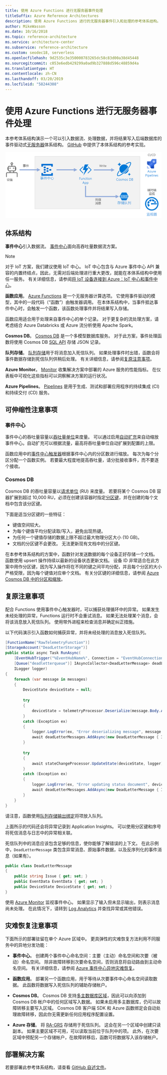 ```yaml
---
title: 使用 Azure Functions 进行无服务器事件处理
titleSuffix: Azure Reference Architectures
description: 使用 Azure Functions 进行的无服务器事件引入和处理的参考体系结构。
author: MikeWasson
ms.date: 10/16/2018
ms.topic: reference-architecture
ms.service: architecture-center
ms.subservice: reference-architecture
ms.custom: seodec18, serverless
ms.openlocfilehash: 9d2535c3e350000783265dc58c83d00a38d45448
ms.sourcegitcommit: c053e6edb429299a0ad9b327888d596c48859d4a
ms.translationtype: HT
ms.contentlocale: zh-CN
ms.lasthandoff: 03/20/2019
ms.locfileid: "58244308"
---
```

# <a name="serverless-event-processing-using-azure-functions"></a>使用 Azure Functions 进行无服务器事件处理

本参考体系结构演示一个可以引入数据流、处理数据，并将结果写入后端数据库的事件驱动式[无服务器](https://azure.microsoft.com/solutions/serverless/)体系结构。 [GitHub][github] 中提供了本体系结构的参考实现。

![使用 Azure Functions 进行的无服务器事件处理的参考体系结构](./_images/serverless-event-processing.png)

## <a name="architecture"></a>体系结构

**事件中心**引入数据流。 [事件中心][eh]面向高吞吐量数据流方案。

> [!NOTE]
> 对于 IoT 方案，我们建议使用 IoT 中心。 IoT 中心包含与 Azure 事件中心 API 兼容的内置终结点，因此，无需对后端处理进行重大更改，就能在本体系结构中使用任一服务。 有关详细信息，请参阅[将 IoT 设备连接到 Azure：IoT 中心和事件中心][iot]。

**函数应用**。 [Azure Functions][functions] 是一个无服务器计算选项。 它使用事件驱动的模型，其中的一段代码（“函数”）由触发器调用。 在本体系结构中，当事件抵达事件中心时，会触发一个函数，该函数处理事件并将结果写入存储。

函数应用适合用于处理来自事件中心的单个记录。 对于更复杂的流处理方案，请考虑结合 Azure Databricks 或 Azure 流分析使用 Apache Spark。

**Cosmos DB**。 [Cosmos DB][cosmosdb] 是一个多模型数据库服务。 对于此方案，事件处理函数将使用 Cosmos DB [SQL API][cosmosdb-sql] 存储 JSON 记录。

**队列存储**。 [队列存储][queue]用于将消息加入死信队列。 如果处理事件时出错，函数会将事件数据存储到死信队列供稍后处理。 有关详细信息，请参阅[复原注意事项](#resiliency-considerations)。

**Azure Monitor**。 [Monitor][monitor] 收集解决方案中部署的 Azure 服务的性能指标。 在仪表板中可视化这些指标可以洞察解决方案的运行状况。

**Azure Pipelines**。 [Pipelines][pipelines] 是用于生成、测试和部署应用程序的持续集成 (CI) 和持续交付 (CD) 服务。

## <a name="scalability-considerations"></a>可伸缩性注意事项

### <a name="event-hubs"></a>事件中心

事件中心的吞吐量容量以[吞吐量单位][eh-throughput]来度量。 可以通过启用[自动扩充][eh-autoscale]来自动缩放事件中心。自动扩充可以根据流量，最高将吞吐量单位自动扩展到配置的上限。

函数应用中的[事件中心触发器][eh-trigger]根据事件中心内的分区数进行缩放。 每次为每个分区分配一个函数实例。 若要最大程度地提高吞吐量，请分批接收事件，而不要逐个接收。

### <a name="cosmos-db"></a>Cosmos DB

Cosmos DB 的吞吐量容量以[请求单位][ru] (RU) 来度量。 若要将某个 Cosmos DB 容器扩展到超过 10,000 RU，必须在创建该容器时指定[分区键][partition-key]，并在创建的每个文档中包含该分区键。

下面是适当分区键的一些特征：

- 键值空间较大。
- 为每个键值平均分配读取/写入，避免出现热键。
- 为任何一个键值存储的数据上限不超过最大物理分区大小 (10 GB)。
- 文档的分区键不会更改。 无法更新现有文档中的分区键。

在本参考体系结构的方案中，函数针对发送数据的每个设备正好存储一个文档。 函数使用 upsert 操作持续以最新的设备状态更新文档。 设备 ID 非常适合在此方案中用作分区键，因为写入操作将在不同的键之间平均分配，并且每个分区的大小严格受限，因为每个键值对应单个文档。 有关分区键的详细信息，请参阅 [Azure Cosmos DB 中的分区和缩放][cosmosdb-scale]。

## <a name="resiliency-considerations"></a>复原注意事项

配合 Functions 使用事件中心触发器时，可以捕获处理循环中的异常。 如果发生未经处理的异常，Functions 运行时不会重试消息。 如果无法处理某个消息，会将该消息放入死信队列。 使用带外进程来检查消息并确定纠正措施。

以下代码演示引入函数如何捕获异常，并将未经处理的消息放入死信队列。

```csharp
[FunctionName("RawTelemetryFunction")]
[StorageAccount("DeadLetterStorage")]
public static async Task RunAsync(
    [EventHubTrigger("%EventHubName%", Connection = "EventHubConnection", ConsumerGroup ="%EventHubConsumerGroup%")]EventData[] messages,
    [Queue("deadletterqueue")] IAsyncCollector<DeadLetterMessage> deadLetterMessages,
    ILogger logger)
{
    foreach (var message in messages)
    {
        DeviceState deviceState = null;

        try
        {
            deviceState = telemetryProcessor.Deserialize(message.Body.Array, logger);
        }
        catch (Exception ex)
        {
            logger.LogError(ex, "Error deserializing message", message.SystemProperties.PartitionKey, message.SystemProperties.SequenceNumber);
            await deadLetterMessages.AddAsync(new DeadLetterMessage { Issue = ex.Message, EventData = message });
        }

        try
        {
            await stateChangeProcessor.UpdateState(deviceState, logger);
        }
        catch (Exception ex)
        {
            logger.LogError(ex, "Error updating status document", deviceState);
            await deadLetterMessages.AddAsync(new DeadLetterMessage { Issue = ex.Message, EventData = message, DeviceState = deviceState });
        }
    }
}
```

请注意，函数使用[队列存储输出绑定][queue-binding]将项放入队列。

上面所示的代码还会将异常记录到 Application Insights。 可以使用分区键和序号将死信消息与日志中的异常相关联。

死信队列中的消息应该包含足够的信息，使你能够了解错误的上下文。 在此示例中，`DeadLetterMessage` 类包含异常消息、原始事件数据，以及反序列化的事件消息（如果有）。

```csharp
public class DeadLetterMessage
{
    public string Issue { get; set; }
    public EventData EventData { get; set; }
    public DeviceState DeviceState { get; set; }
}
```

使用 [Azure Monitor][monitor] 监视事件中心。 如果显示了输入但未显示输出，则表示消息尚未处理。 在此情况下，请转到 [Log Analytics][log-analytics] 并查找异常或其他错误。

## <a name="disaster-recovery-considerations"></a>灾难恢复注意事项

下面所示的部署驻留在单个 Azure 区域中。 更具弹性的灾难恢复方法利用不同服务中的异地分发功能：

- **事件中心**。 创建两个事件中心命名空间：主要（主动）命名空间和次要（被动）命名空间。 除非故障转移到次要命名空间，否则消息将自动路由到主动命名空间。 有关详细信息，请参阅 [Azure 事件中心异地灾难恢复][eh-dr]。

- **函数应用**。 部署另一个函数应用，用于等待从次要事件中心命名空间读取数据。 此函数将数据写入死信队列的辅助存储帐户。

- **Cosmos DB**。 Cosmos DB 支持[多主数据库区域][cosmosdb-geo]，因此可以向添加到 Cosmos DB 帐户中的任何区域写入数据。 如果未启用多主数据库，仍可以故障转移主要写入区域。 Cosmos DB 客户端 SDK 和 Azure 函数绑定会自动处理故障转移，因此你无需更新任何应用程序配置设置。

- **Azure 存储**。 将 [RA-GRS][ra-grs] 存储用于死信队列。 这会在另一个区域中创建只读副本。 如果主要区域不可用，可以读取当前位于队列中的项。 此外，在次要区域中预配另一个存储帐户，在故障转移后，函数可将数据写入该存储帐户。

## <a name="deploy-the-solution"></a>部署解决方案

若要部署此参考体系结构，请查看 [GitHub 自述文件][readme]。

<!-- links -->

[cosmosdb]: /azure/cosmos-db/introduction
[cosmosdb-geo]: /azure/cosmos-db/distribute-data-globally
[cosmosdb-scale]: /azure/cosmos-db/partition-data
[cosmosdb-sql]: /azure/cosmos-db/sql-api-introduction
[eh]: /azure/event-hubs/
[eh-autoscale]: /azure/event-hubs/event-hubs-auto-inflate
[eh-dr]: /azure/event-hubs/event-hubs-geo-dr
[eh-throughput]: /azure/event-hubs/event-hubs-features#throughput-units
[eh-trigger]: /azure/azure-functions/functions-bindings-event-hubs
[functions]: /azure/azure-functions/functions-overview
[iot]: /azure/iot-hub/iot-hub-compare-event-hubs
[log-analytics]: /azure/log-analytics/log-analytics-queries
[monitor]: /azure/azure-monitor/overview
[partition-key]: /azure/cosmos-db/partition-data
[pipelines]: /azure/devops/pipelines/index
[queue]: /azure/storage/queues/storage-queues-introduction
[queue-binding]: /azure/azure-functions/functions-bindings-storage-queue#output
[ra-grs]: /azure/storage/common/storage-redundancy-grs
[ru]: /azure/cosmos-db/request-units

[github]: https://github.com/mspnp/serverless-reference-implementation
[readme]: https://github.com/mspnp/serverless-reference-implementation/blob/master/README.md
